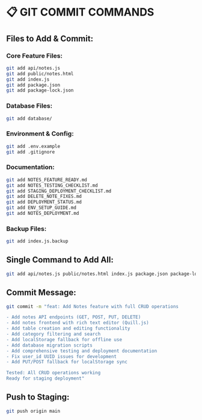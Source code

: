 # 📋 GIT COMMIT COMMANDS

## Files to Add & Commit:

### Core Feature Files:
```bash
git add api/notes.js
git add public/notes.html
git add index.js
git add package.json
git add package-lock.json
```

### Database Files:
```bash
git add database/
```

### Environment & Config:
```bash
git add .env.example
git add .gitignore
```

### Documentation:
```bash
git add NOTES_FEATURE_READY.md
git add NOTES_TESTING_CHECKLIST.md
git add STAGING_DEPLOYMENT_CHECKLIST.md
git add DELETE_NOTE_FIXES.md
git add DEPLOYMENT_STATUS.md
git add ENV_SETUP_GUIDE.md
git add NOTES_DEPLOYMENT.md
```

### Backup Files:
```bash
git add index.js.backup
```

## Single Command to Add All:
```bash
git add api/notes.js public/notes.html index.js package.json package-lock.json database/ .env.example .gitignore NOTES_FEATURE_READY.md NOTES_TESTING_CHECKLIST.md STAGING_DEPLOYMENT_CHECKLIST.md DELETE_NOTE_FIXES.md DEPLOYMENT_STATUS.md ENV_SETUP_GUIDE.md NOTES_DEPLOYMENT.md index.js.backup
```

## Commit Message:
```bash
git commit -m "feat: Add Notes feature with full CRUD operations

- Add notes API endpoints (GET, POST, PUT, DELETE)
- Add notes frontend with rich text editor (Quill.js)
- Add table creation and editing functionality
- Add category filtering and search
- Add localStorage fallback for offline use
- Add database migration scripts
- Add comprehensive testing and deployment documentation
- Fix user_id UUID issues for development
- Add PUT/POST fallback for localStorage sync

Tested: All CRUD operations working
Ready for staging deployment"
```

## Push to Staging:
```bash
git push origin main
```
